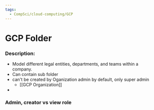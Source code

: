 ```yaml
---
tags:
  - CompSci/cloud-computing/GCP
---
```

# GCP Folder
### Description:
- Model different legal entities, departments, and teams within a company.
- Can contain sub folder
- can't be created by Oganization admin by default, only super admin
	- [[GCP Organization]]
- 
### Admin, creator vs view role